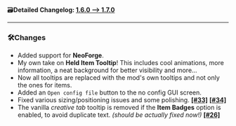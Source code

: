🗃️**Detailed Changelog: [1.6.0 --> 1.7.0](https://github.com/UltimatChamp/EnhancedTooltips/compare/1.6.0+fabric.1.21.4...1.7.0+fabric.1.21.5)**

---

### 🛠️Changes

- Added support for **NeoForge**.
- My own take on **Held Item Tooltip**! This includes cool animations, more information, a neat background for better visibility and more...
- Now all tooltips are replaced with the mod's own tooltips and not only the ones for items.
- Added an `Open config file` button to the no config GUI screen.
- Fixed various sizing/positioning issues and some polishing. [**[#33]**](https://github.com/UltimatChamp/EnhancedTooltips/issues/33) [**[#34]**](https://github.com/UltimatChamp/EnhancedTooltips/issues/34)
- The vanilla _creative tab_ tooltip is removed if the **Item Badges** option is enabled, to avoid duplicate text. _(should be actually fixed now!)_ [**[#26]**](https://github.com/UltimatChamp/EnhancedTooltips/issues/26)
